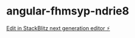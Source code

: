 # angular-fhmsyp-ndrie8

[Edit in StackBlitz next generation editor ⚡️](https://stackblitz.com/~/github.com/willrockies/angular-fhmsyp-ndrie8)